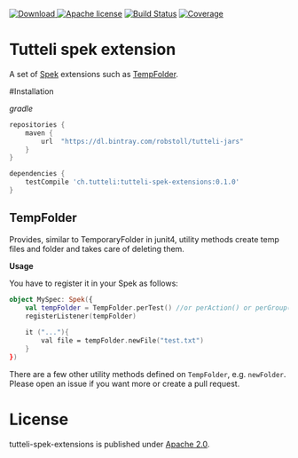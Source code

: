 [![Download](https://api.bintray.com/packages/robstoll/tutteli-jars/tutteli-spek-extensions/images/download.svg) ](https://bintray.com/robstoll/tutteli-jars/tutteli-spek-extensions/_latestVersion)
[![Apache license](https://img.shields.io/badge/license-Apache%202.0-brightgreen.svg)](http://opensource.org/licenses/Apache2.0)
[![Build Status](https://travis-ci.org/robstoll/tutteli-spek-extensions.svg?tag=v0.3.0)](https://travis-ci.org/robstoll/tutteli-spek-extensions/branches)
[![Coverage](https://codecov.io/github/robstoll/tutteli-spek-extensions/coverage.svg?tag=v0.3.0)](https://codecov.io/github/robstoll/tutteli-spek-extensions?tag=v0.3.0)


# Tutteli spek extension
A set of [Spek](http://spekframework.org/) extensions such as [TempFolder](#tempfolder).

#Installation

*gradle*
```groovy
repositories {
    maven {
        url  "https://dl.bintray.com/robstoll/tutteli-jars" 
    }
}

dependencies {
    testCompile 'ch.tutteli:tutteli-spek-extensions:0.1.0'
}
```


## TempFolder
Provides, similar to TemporaryFolder in junit4, utility methods create temp files and folder and takes care of deleting them.

**Usage**

You have to register it in your Spek as follows:
```kotlin
object MySpec: Spek({
    val tempFolder = TempFolder.perTest() //or perAction() or perGroup()
    registerListener(tempFolder)
    
    it ("..."){
        val file = tempFolder.newFile("test.txt")
    }
})
```

There are a few other utility methods defined on `TempFolder`, e.g. `newFolder`.
Please open an issue if you want more or create a pull request.

# License
tutteli-spek-extensions is published under [Apache 2.0](http://opensource.org/licenses/Apache2.0).
